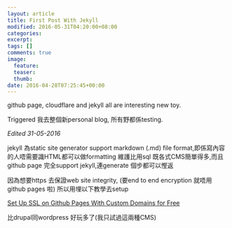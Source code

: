 ```yaml
---
layout: article
title: First Post With Jekyll
modified: 2016-05-31T04:20:00+08:00
categories: 
excerpt:
tags: []
comments: true
image:
  feature:
  teaser:
  thumb:
date: 2016-04-28T07:25:45+00:00
---
```

github page, cloudflare and jekyll all are interesting new toy.

Triggered 我去整個新personal blog, 所有野都係testing.

*Edited 31-05-2016*

jekyll 為static site generator support markdown (.md) file format,即係寫內容的人唔需要識HTML都可以做formatting
維護比用sql 既各式CMS簡單得多,而且github page 完全support jekyll,連generate 個步都可以慳返

因為想要https 去保證web site integrity, (要end to end encryption 就唔用github pages 啦)
所以用埋以下教學去setup

[Set Up SSL on Github Pages With Custom Domains for Free](https://sheharyar.me/blog/free-ssl-for-github-pages-with-custom-domains/)

比drupal同wordpress 好玩多了(我只試過這兩種CMS)
